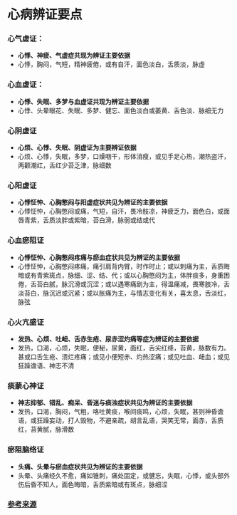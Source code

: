 # 心病辨证要点

### 心气虚证：
- **心悸、神疲、气虚症共现为辨证主要依据**
- 心悸，胸闷，气短，精神疲倦，或有自汗，面色淡白，舌质淡，脉虚

### 心血虚证：
- **心悸、失眠、多梦与血虚证共现为辨证主要依据**
- 心悸、头晕眼花、失眠、多梦、健忘、面色淡白或萎黄、舌色淡、脉细无力

### 心阴虚证
- **心烦、心悸、失眠、阴虚证为主要辨证依据**
- 心烦、心悸，失眠，多梦，口燥咽干，形体消瘦，或见手足心热，潮热盗汗，两颧潮红，舌红少苔乏津，脉细数


### 心阳虚证

- **心悸怔忡、心胸憋闷与阳虚症状共见为辨证的主要依据**
- 心悸怔忡，心胸憋闷或痛，气短，自汗，畏冷肢凉，神疲乏力，面色白，或面唇青紫，舌质淡胖或紫暗，苔白滑，脉弱或结或代

### 心血瘀阻证

- **心悸怔忡、心胸憋闷疼痛与瘀血症状共见为辨证的主要依据**
- 心悸怔忡，心胸憋闷疼痛，痛引肩背内臂，时作时止；或以刺痛为主，舌质晦暗或有青紫斑点，脉细、涩、结、代；或以心胸憋闷为主，体胖痰多，身重困倦，舌苔白腻，脉沉滑或沉涩；或以遇寒痛剧为主，得温痛减，畏寒肢冷，舌淡苔白，脉沉迟或沉紧；或以胀痛为主，与情志变化有关，喜太息，舌淡红，脉弦


### 心火亢盛证

- **发热、心烦、吐衄、舌赤生疮、尿赤涩灼痛等症为辨证的主要依据**
- 发热，口渴，心烦，失眠，便秘，尿黄，面红，舌尖红绛，苔黄，脉数有力。甚或口舌生疮、溃烂疼痛；或见小便短赤、灼热涩痛；或见吐血、衄血；或见狂躁谵语、神志不清


### 痰蒙心神证

- **神志抑郁、错乱、痴呆、昏迷与痰浊症状共见为辨证的主要依据**
- 发热，口渴，胸闷，气粗，咯吐黄痰，喉间痰鸣，心烦，失眠，甚则神昏谵语，或狂躁妄动，打人毁物，不避亲疏，胡言乱语，哭笑无常，面赤，舌质红，苔黄腻，脉滑数


### 瘀阻脑络证

- **头痛、头晕与瘀血症状共见为辨证的主要依据**
- 头晕、头痛经久不愈，痛如锥刺，痛处固定，或健忘，失眠，心悸，或头部外伤后昏不知人，面色晦暗，舌质紫暗或有斑点，脉细涩



### [参考来源](https://www.med66.com/zhongyineikezhuzhiyi/fudaoziliao/ha2111057194.shtml)
